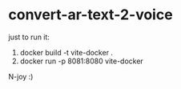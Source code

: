 # convert-ar-text-2-voice

just to run it:
1) docker build -t vite-docker .
2) docker run -p 8081:8080 vite-docker

N-joy :)
